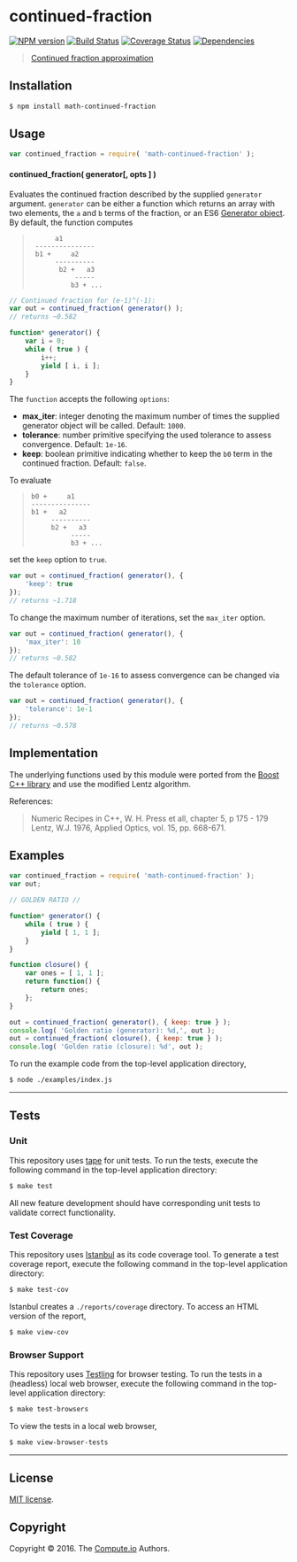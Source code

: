 continued-fraction
===
[![NPM version][npm-image]][npm-url] [![Build Status][build-image]][build-url] [![Coverage Status][coverage-image]][coverage-url] [![Dependencies][dependencies-image]][dependencies-url]

> [Continued fraction approximation][continued-fraction]


## Installation

``` bash
$ npm install math-continued-fraction
```


## Usage

``` javascript
var continued_fraction = require( 'math-continued-fraction' );
```

#### continued_fraction( generator[, opts ] )

Evaluates the continued fraction described by the supplied `generator` argument. `generator` can be either a function which returns an array with two elements, the `a` and `b` terms of the fraction, or an ES6 [Generator object][es6-generator]. By default, the function computes

>           a1
>      ---------------
>      b1 +     a2
>           ----------
>            b2 +   a3
>                -----
>               b3 + ...


```javascript
// Continued fraction for (e-1)^(-1):
var out = continued_fraction( generator() );
// returns ~0.582

function* generator() {
	var i = 0;
	while ( true ) {
		i++;
		yield [ i, i ];
	}
}
```

The `function` accepts the following `options`:
*	__max_iter__: integer denoting the maximum number of times the supplied generator object will be called. Default: `1000`.
*	__tolerance__: number primitive specifying the used tolerance to assess convergence. Default: `1e-16`.
*	__keep__: boolean primitive indicating whether to keep the `b0` term in the continued fraction. Default: `false`.

To evaluate

>	  b0 +	   a1
>	  ---------------
>	  b1 +	 a2
>		   ----------
>		   b2 +   a3
>				-----
>				b3 + ...

set the `keep` option to `true`.

```javascript
var out = continued_fraction( generator(), {
	'keep': true
});
// returns ~1.718
```

To change the maximum number of iterations, set the `max_iter` option.

```javascript
var out = continued_fraction( generator(), {
	'max_iter': 10
});
// returns ~0.582
```

The default tolerance of `1e-16` to assess convergence can be changed via the `tolerance` option.

```javascript
var out = continued_fraction( generator(), {
	'tolerance': 1e-1
});
// returns ~0.578
```

## Implementation

The underlying functions used by this module were ported from the [Boost C++ library][boost-library] and use the modified Lentz algorithm.

References:
> Numeric Recipes in C++, W. H. Press et all, chapter 5, p 175 - 179
> Lentz, W.J. 1976, Applied Optics, vol. 15, pp. 668-671.


## Examples

``` javascript
var continued_fraction = require( 'math-continued-fraction' );
var out;

// GOLDEN RATIO //

function* generator() {
	while ( true ) {
		yield [ 1, 1 ];
	}
}

function closure() {
	var ones = [ 1, 1 ];
	return function() {
		return ones;
	};
}

out = continued_fraction( generator(), { keep: true } );
console.log( 'Golden ratio (generator): %d,', out );
out = continued_fraction( closure(), { keep: true } );
console.log( 'Golden ratio (closure): %d', out );

```

To run the example code from the top-level application directory,

``` bash
$ node ./examples/index.js
```


---
## Tests

### Unit

This repository uses [tape][tape] for unit tests. To run the tests, execute the following command in the top-level application directory:

``` bash
$ make test
```

All new feature development should have corresponding unit tests to validate correct functionality.


### Test Coverage

This repository uses [Istanbul][istanbul] as its code coverage tool. To generate a test coverage report, execute the following command in the top-level application directory:

``` bash
$ make test-cov
```

Istanbul creates a `./reports/coverage` directory. To access an HTML version of the report,

``` bash
$ make view-cov
```


### Browser Support

This repository uses [Testling][testling] for browser testing. To run the tests in a (headless) local web browser, execute the following command in the top-level application directory:

``` bash
$ make test-browsers
```

To view the tests in a local web browser,

``` bash
$ make view-browser-tests
```

<!-- [![browser support][browsers-image]][browsers-url] -->


---
## License

[MIT license](http://opensource.org/licenses/MIT).


## Copyright

Copyright &copy; 2016. The [Compute.io][compute-io] Authors.


[npm-image]: http://img.shields.io/npm/v/math-evalrational.svg
[npm-url]: https://npmjs.org/package/math-continued-fraction

[build-image]: http://img.shields.io/travis/math-io/continued-fraction/master.svg
[build-url]: https://travis-ci.org/math-io/continued-fraction

[coverage-image]: https://img.shields.io/codecov/c/github/math-io/continued-fraction/master.svg
[coverage-url]: https://codecov.io/github/math-io/continued-fraction?branch=master

[dependencies-image]: http://img.shields.io/david/math-io/continued-fraction.svg
[dependencies-url]: https://david-dm.org/math-io/continued-fraction

[dev-dependencies-image]: http://img.shields.io/david/dev/math-io/continued-fraction.svg
[dev-dependencies-url]: https://david-dm.org/dev/math-io/continued-fraction

[github-issues-image]: http://img.shields.io/github/issues/math-io/continued-fraction.svg
[github-issues-url]: https://github.com/math-io/continued-fraction/issues

[tape]: https://github.com/substack/tape
[istanbul]: https://github.com/gotwarlost/istanbul
[testling]: https://ci.testling.com

[boost-library]: http://www.boost.org/doc/libs/1_46_1/libs/math/doc/sf_and_dist/html/math_toolkit/toolkit/internals1/cf.html
[continued-fraction]: https://en.wikipedia.org/wiki/Continued_fraction
[es6-generator]: https://developer.mozilla.org/en-US/docs/Web/JavaScript/Reference/Statements/function*
[compute-io]: https://github.com/compute-io
